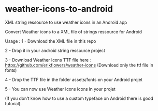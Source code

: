 # weather-icons-to-android
XML string ressource to use weather icons in an Android app

Convert Weather icons to a XML file of strings ressource for Android

Usage : 1 - Download the XML file in this repo

2 - Drop it in your android string ressource project

3 - Download Weather Icons TTF file here : https://github.com/erikflowers/weather-icons (Download only the ttf file in fonts)

4 - Drop the TTF file in the folder assets/fonts on your Android projet

5 - You can now use Weather Icons icons in your projet

(If you don't know how to use a custom typeface on Android there is good tutorial).
